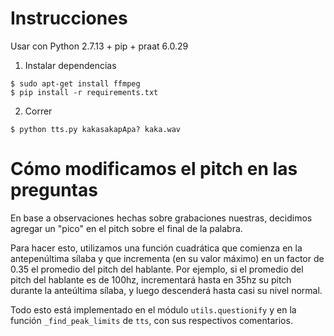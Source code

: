 # Instrucciones

Usar con Python 2.7.13 + pip + praat 6.0.29

1. Instalar dependencias

```
$ sudo apt-get install ffmpeg
$ pip install -r requirements.txt
```

2. Correr

```
$ python tts.py kakasakapApa? kaka.wav
```


# Cómo modificamos el pitch en las preguntas


En base a observaciones hechas sobre grabaciones nuestras, decidimos agregar un "pico" en el pitch sobre el final de la palabra.

Para hacer esto, utilizamos una función cuadrática que comienza en la antepenúltima sílaba y que incrementa (en su valor máximo) en un factor de 0.35 el promedio del pitch del hablante. Por ejemplo, si el promedio del pitch del hablante es de 100hz, incrementará hasta en 35hz su pitch durante la anteúltima sílaba, y luego descenderá hasta casi su nivel normal.

Todo esto está implementado en el módulo `utils.questionify` y en la función `_find_peak_limits` de `tts`, con sus respectivos comentarios.

